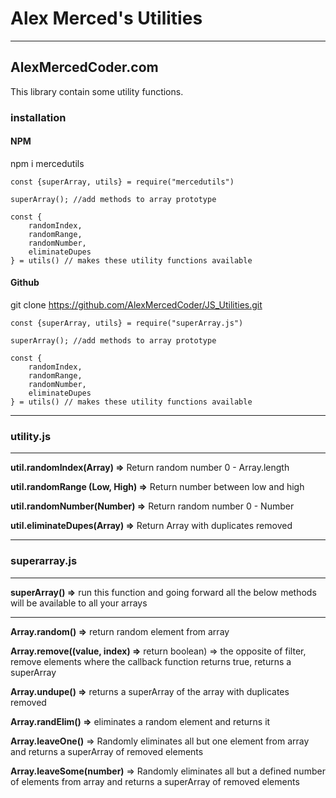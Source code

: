# Alex Merced's Utilities

---

## AlexMercedCoder.com

This library contain some utility functions.

### installation

#### NPM

npm i mercedutils

```
const {superArray, utils} = require("mercedutils")

superArray(); //add methods to array prototype

const {
    randomIndex,
    randomRange,
    randomNumber,
    eliminateDupes
} = utils() // makes these utility functions available
```

#### Github

git clone https://github.com/AlexMercedCoder/JS_Utilities.git

```
const {superArray, utils} = require("superArray.js")

superArray(); //add methods to array prototype

const {
    randomIndex,
    randomRange,
    randomNumber,
    eliminateDupes
} = utils() // makes these utility functions available

```

---

### utility.js

---

**util.randomIndex(Array) =>** Return random number 0 - Array.length

**util.randomRange (Low, High) =>** Return number between low and high

**util.randomNumber(Number) =>** Return random number 0 - Number

**util.eliminateDupes(Array) =>** Return Array with duplicates removed

---

### superarray.js

---

**superArray() =>** run this function and going forward all the below methods will be available to all your arrays

---

**Array.random() =>** return random element from array

**Array.remove((value, index) =>** return boolean) => the opposite of filter, remove elements where the callback function returns true, returns a superArray

**Array.undupe() =>** returns a superArray of the array with duplicates removed

**Array.randElim() =>** eliminates a random element and returns it

**Array.leaveOne()** => Randomly eliminates all but one element from array and returns a superArray of removed elements

**Array.leaveSome(number)** => Randomly eliminates all but a defined number of elements from array and returns a superArray of removed elements
